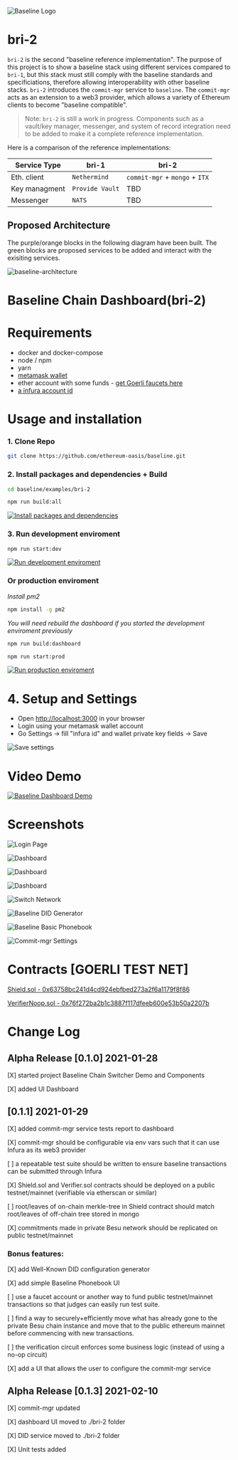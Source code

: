 ![Baseline Logo](./dashboard/assets/img/baselineHorizontal-Logo-Full-Color.svg)

# bri-2

`bri-2` is the second "baseline reference implementation". The purpose of this project is to show a baseline stack using different services compared to `bri-1`, but this stack must still comply with the baseline standards and specificiations, therefore allowing interoperability with other baseline stacks. `bri-2` introduces the `commit-mgr` service to `baseline`. The `commit-mgr` acts as an extension to a web3 provider, which allows a variety of Ethereum clients to become "baseline compatible". 

> Note: `bri-2` is still a work in progress. Components such as a vault/key manager, messenger, and system of record integration need to be added to make it a complete reference implementation.

Here is a comparison of the reference implementations:

| Service Type | bri-1 | bri-2 |
| -------- | ----- | ----------- |
| Eth. client | `Nethermind` | `commit-mgr` + `mongo` + `ITX` |
| Key managment |`Provide Vault` | TBD |
| Messenger | `NATS` | TBD |

## Proposed Architecture

The purple/orange blocks in the following diagram have been built. The green blocks are proposed services to be added and interact with the exisiting services.

![baseline-architecture](./docs/bri-2-stack.png)


# Baseline Chain Dashboard(bri-2)

# Requirements
- docker and docker-compose
- node / npm
- yarn
- [metamask wallet](https://metamask.io/download.html)
- ether account with some funds - [get Goerli faucets here](https://faucet.goerli.mudit.blog/)
- [a infura account id](https://infura.io/)

# Usage and installation

### 1. Clone Repo

```sh
git clone https://github.com/ethereum-oasis/baseline.git
```

### 2. Install packages and dependencies + Build

```sh
cd baseline/examples/bri-2
```

```sh
npm run build:all
```
[![Install packages and dependencies](https://asciinema.org/a/391633.svg)](https://asciinema.org/a/391633)

### 3. Run development enviroment

```sh
npm run start:dev
```
[![Run development enviroment](https://asciinema.org/a/391634.svg)](https://asciinema.org/a/391634)

### Or production enviroment

*Install pm2*
```sh
npm install -g pm2
```

*You will need rebuild the dashboard if you started the development enviroment previously*
```sh
npm run build:dashboard
```

```sh
npm run start:prod
```
[![Run production enviroment](https://asciinema.org/a/391640.svg)](https://asciinema.org/a/391640)


# 4. Setup and Settings

- Open [http://localhost:3000](http://localhost:3000) in your browser
- Login using your metamask wallet account
- Go Settings -> fill "infura id" and wallet private key fields -> Save

![Save settings](./docs/save-settings.jpg)

# Video Demo

[![Baseline Dashboard Demo](https://img.youtube.com/vi/wIyu6ptO0Q0/maxresdefault.jpg)](https://youtu.be/wIyu6ptO0Q0)


# Screenshots

![Login Page](./docs/baseline_dashboard_login.jpg)

![Dashboard](./docs/baseline_dashboard_1.jpg)

![Dashboard](./docs/baseline_dashboard_2.jpg)

![Dashboard](./docs/baseline_dashboard_3.jpg)

![Switch Network](./docs/baseline_dashboard_switch_network.jpg)

![Baseline DID Generator](./docs/baseline_didgenerator.jpg)

![Baseline Basic Phonebook](./docs/baseline_phonebook.jpg)

![Commit-mgr Settings](./docs/baseline_dashboard_settings.jpg)


# Contracts [GOERLI TEST NET]

[Shield.sol - 0x63758bc241d4cd924ebfbed273a2f6a1179f8f86](https://goerli.etherscan.io/address/0x63758bc241d4cd924ebfbed273a2f6a1179f8f86)

[VerifierNoop.sol - 0x76f272ba2b1c3887f117dfeeb600e53b50a2207b](https://goerli.etherscan.io/address/0x76f272ba2b1c3887f117dfeeb600e53b50a2207b)


# Change Log

## Alpha Release [0.1.0] 2021-01-28
[X] started project Baseline Chain Switcher Demo and Components

[X] added UI Dashboard

## [0.1.1] 2021-01-29
[X] added commit-mgr service tests report to dashboard

[X] commit-mgr should be configurable via env vars such that it can use Infura as its web3 provider

[ ] a repeatable test suite should be written to ensure baseline transactions can be submitted through Infura

[X] Shield.sol and Verifier.sol contracts should be deployed on a public testnet/mainnet (verifiable via etherscan or similar)

[ ] root/leaves of on-chain merkle-tree in Shield contract should match root/leaves of off-chain tree stored in mongo

[X] commitments made in private Besu network should be replicated on public testnet/mainnet

### Bonus features:
[X] add Well-Known DID configuration generator

[X] add simple Baseline Phonebook UI

[ ] use a faucet account or another way to fund public testnet/mainnet transactions so that judges can easily run test suite.

[ ] find a way to securely+efficiently move what has already gone to the private Besu chain instance and move that to the public ethereum mainnet before commencing with new transactions.

[ ] the verification circuit enforces some business logic (instead of using a no-op circuit)

[X] add a UI that allows the user to configure the commit-mgr service

## Alpha Release [0.1.3] 2021-02-10
[X] commit-mgr updated

[X] dashboard UI moved to ./bri-2 folder

[X] DID service moved to ./bri-2 folder

[X] Unit tests added